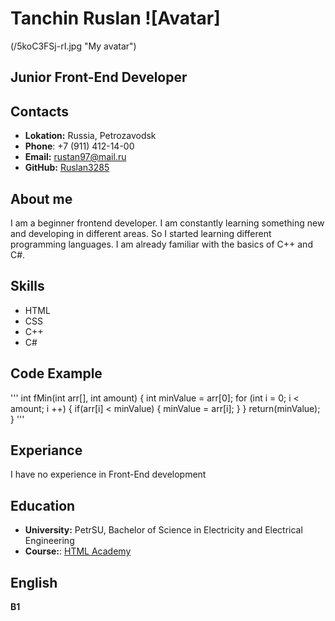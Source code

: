 # Tanchin Ruslan ![Avatar]

(/5koC3FSj-rI.jpg "My avatar")

## Junior Front-End Developer

## Contacts

* **Lokation:** Russia, Petrozavodsk
* **Phone**: +7 (911) 412-14-00
* **Email:** rustan97@mail.ru
* **GitHub:** [Ruslan3285](https://github.com/Ruslan3285)

## About me

I am a beginner frontend developer. I am constantly learning something new and developing in different areas. So I started learning different programming languages. I am already familiar with the basics of C++ and C#.

## Skills

* HTML
* CSS
* C++
* C#

## Code Example

'''
int fMin(int arr[], int amount) {
    int minValue = arr[0];
    for (int i = 0; i < amount; i ++) {
      if(arr[i] < minValue) {
        minValue = arr[i];
      }
    }
    return(minValue);
  }
'''
## Experiance

I have no experience in Front-End development

## Education

* **University:** PetrSU, Bachelor of Science in Electricity and Electrical Engineering
* **Course:**: [HTML Academy](https://htmlacademy.ru/study)

## English

**B1**

